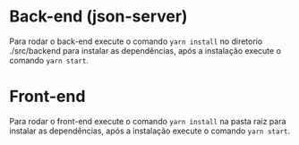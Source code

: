 
# Back-end (json-server)

Para rodar o back-end execute o comando `yarn install` no diretorio ./src/backend para instalar as dependências, após a instalação execute o comando `yarn start`.

# Front-end

Para rodar o front-end execute o comando `yarn install` na pasta raiz para instalar as dependências, após a instalação  execute o comando `yarn start`. 
